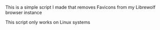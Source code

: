 This is a simple script I made that removes Favicons from my Librewolf browser instance

This script only works on Linux systems

